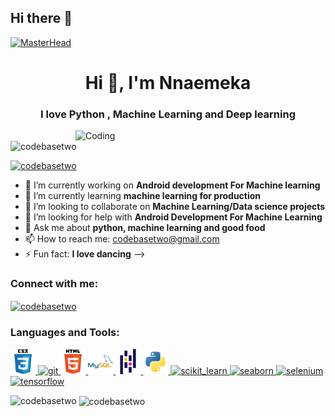 ## Hi there 👋

[![MasterHead](https://www.codecorners.com/wp-content/uploads/2018/05/senior-front-end-developer-openings-1.gif)](https://codebasetwo.io)
<h1 align="center">Hi 👋, I'm Nnaemeka</h1>
<h3 align="center">I love Python , Machine Learning and Deep learning</h3>
<img align="right" alt="Coding" width="400" src="https://cdn.dribbble.com/users/926537/screenshots/4502924/python-2.gif"

<p align="left"> <img src="https://komarev.com/ghpvc/?username=codebasetwo&label=Profile%20views&color=0e75b6&style=flat" alt="codebasetwo" /> </p>

<p align="left"> <a href="https://twitter.com/codebasetwo" target="blank"><img src="https://img.shields.io/twitter/follow/codebasetwo?logo=twitter&style=for-the-badge" alt="codebasetwo" /></a> </p>

- 🔭 I’m currently working on **Android development For Machine learning**
- 🌱 I’m currently learning  **machine learning for production**
- 👯 I’m looking to collaborate on **Machine Learning/Data science projects**
- 🤔 I’m looking for help with **Android Development For Machine Learning**
- 💬 Ask me about **python, machine learning and good food**
- 📫 How to reach me: codebasetwo@gmail.com
- ⚡ Fun fact: **I love dancing**
-->
<h3 align="left">Connect with me:</h3>
<p align="left">
<a href="https://twitter.com/codebasetwo" target="blank"><img align="center" src="https://raw.githubusercontent.com/rahuldkjain/github-profile-readme-generator/master/src/images/icons/Social/twitter.svg" alt="codebasetwo" height="30" width="40" /></a>
</p>

<h3 align="left">Languages and Tools:</h3>
<p align="left"> <a href="https://www.w3schools.com/css/" target="_blank" rel="noreferrer"> <img src="https://raw.githubusercontent.com/devicons/devicon/master/icons/css3/css3-original-wordmark.svg" alt="css3" width="40" height="40"/> </a> <a href="https://git-scm.com/" target="_blank" rel="noreferrer"> <img src="https://www.vectorlogo.zone/logos/git-scm/git-scm-icon.svg" alt="git" width="40" height="40"/> </a> <a href="https://www.w3.org/html/" target="_blank" rel="noreferrer"> <img src="https://raw.githubusercontent.com/devicons/devicon/master/icons/html5/html5-original-wordmark.svg" alt="html5" width="40" height="40"/> </a> <a href="https://www.mysql.com/" target="_blank" rel="noreferrer"> <img src="https://raw.githubusercontent.com/devicons/devicon/master/icons/mysql/mysql-original-wordmark.svg" alt="mysql" width="40" height="40"/> </a> <a href="https://pandas.pydata.org/" target="_blank" rel="noreferrer"> <img src="https://raw.githubusercontent.com/devicons/devicon/2ae2a900d2f041da66e950e4d48052658d850630/icons/pandas/pandas-original.svg" alt="pandas" width="40" height="40"/> </a> <a href="https://www.python.org" target="_blank" rel="noreferrer"> <img src="https://raw.githubusercontent.com/devicons/devicon/master/icons/python/python-original.svg" alt="python" width="40" height="40"/> </a> <a href="https://scikit-learn.org/" target="_blank" rel="noreferrer"> <img src="https://upload.wikimedia.org/wikipedia/commons/0/05/Scikit_learn_logo_small.svg" alt="scikit_learn" width="40" height="40"/> </a> <a href="https://seaborn.pydata.org/" target="_blank" rel="noreferrer"> <img src="https://seaborn.pydata.org/_images/logo-mark-lightbg.svg" alt="seaborn" width="40" height="40"/> </a> <a href="https://www.selenium.dev" target="_blank" rel="noreferrer"> <img src="https://raw.githubusercontent.com/detain/svg-logos/780f25886640cef088af994181646db2f6b1a3f8/svg/selenium-logo.svg" alt="selenium" width="40" height="40"/> </a> <a href="https://www.tensorflow.org" target="_blank" rel="noreferrer"> <img src="https://www.vectorlogo.zone/logos/tensorflow/tensorflow-icon.svg" alt="tensorflow" width="40" height="40"/> </a> </p>

<p><img align="left" src="https://github-readme-stats.vercel.app/api/top-langs?username=codebasetwo&show_icons=true&locale=en&layout=compact" alt="codebasetwo" /></p>

<p>&nbsp;<img align="center" src="https://github-readme-stats.vercel.app/api?username=codebasetwo&show_icons=true&locale=en" alt="codebasetwo" /></p>
